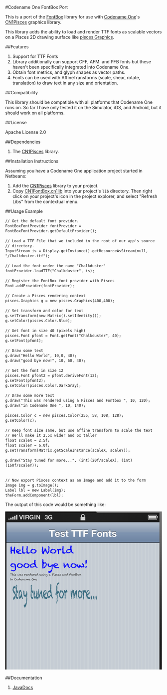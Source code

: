 #Codename One FontBox Port

This is a port of the [FontBox](http://sourceforge.net/projects/fontbox/) library for use with [Codename One](http://www.codenameone.com)'s [CN1Pisces](https://github.com/shannah/CN1Pisces) graphics library.

This library adds the ability to load and render TTF fonts as scalable vectors on a Pisces 2D drawing surface like [pisces.Graphics](https://rawgithub.com/shannah/CN1Pisces/master/dist/javadoc/pisces/Graphics.html).

##Features

1. Support for TTF Fonts
2. Library additionally can support CFF, AFM. and PFB fonts but these haven't been specifically integrated into Codename One.
3. Obtain font metrics, and glyph shapes as vector paths.
4. Fonts can be used with AffineTransforms (scale, shear, rotate, translation) to draw text in any size and orientation.

##Compatibility

This library should be compatible with all platforms that Codename One runs on.  So far I have only tested it on the Simulator, iOS, and Android, but it should work on all platforms.


##License

Apache License 2.0

##Dependencies

1. The [CN1Pisces](https://github.com/shannah/CN1Pisces) library.

##Installation Instructions

Assuming you have a Codename One application project started in Netbeans:

1. Add the [CN1Pisces](https://github.com/shannah/CN1Pisces) library to your project.
2. Copy [CN1FontBox.cn1lib](https://github.com/shannah/CN1FontBox/raw/master/dist/CN1FontBox.cn1lib) into your project's `lib` directory.  Then right click on your project's icon in the project explorer, and select "Refresh Libs" from the contextual menu.

##Usage Example

~~~
// Get the default font provider.
FontBoxFontProvider fontProvider = FontBoxFontProvider.getDefaultProvider();

// Load a TTF File that we included in the root of our app's source 
// directory.            
InputStream is = Display.getInstance().getResourceAsStream(null, "/Chalkduster.ttf");

// Load the font under the name "Chalkduster"
fontProvider.loadTTF("Chalkduster", is);

// Register the FontBox font provider with Pisces
Font.addProvider(fontProvider);

// Create a Pisces rendering context
pisces.Graphics g = new pisces.Graphics(400,400);

// Set transform and color for text
g.setTransform(new Matrix().setIdentity());
g.setColor(pisces.Color.Blue);

// Get font in size 40 (pixels high)
pisces.Font pfont = Font.getFont("Chalkduster", 40);
g.setFont(pfont);

// Draw some text            
g.draw("Hello World", 10,0, 40);
g.draw("good bye now!", 10, 60, 40);

// Get the font in size 12
pisces.Font pfont2 = pfont.deriveFont(12);
g.setFont(pfont2);
g.setColor(pisces.Color.DarkGray);

// Draw some more text
g.draw("This was rendered using a Pisces and Fontbox ", 10, 120);
g.draw("in Codename One ", 10, 140);

pisces.Color c = new pisces.Color(255, 58, 108, 128);
g.setColor(c);

// Keep font size same, but use affine transform to scale the text
// We'll make it 2.5x wider and 6x taller            
float scaleX = 2.5f;
float scaleY = 6.0f;
g.setTransform(Matrix.getScaleInstance(scaleX, scaleY));

g.draw("Stay tuned for more...", (int)(20f/scaleX), (int)(160f/scaleY));


// Now export Pisces context as an Image and add it to the form
Image img = g.toImage();
Label lbl = new Label(img);
theForm.addComponent(lbl);
~~~

The output of this code would be something like:

![Example 1](screenshots/example1.png)

##Documentation

1. [JavaDocs](https://rawgithub.com/shannah/CN1FontBox/master/dist/javadoc/index.html)
